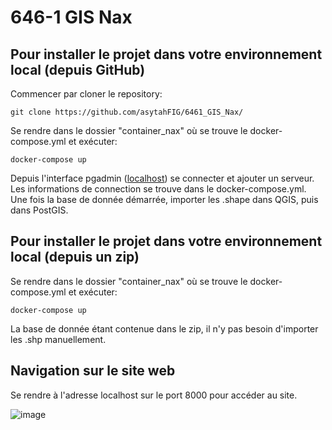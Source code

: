 # 646-1 GIS Nax

## Pour installer le projet dans votre environnement local (depuis GitHub)

Commencer par cloner le repository: 

`git clone https://github.com/asytahFIG/6461_GIS_Nax/`

Se rendre dans le dossier "container_nax" où se trouve le docker-compose.yml et exécuter:

`docker-compose up`

Depuis l'interface pgadmin ([localhost](http://localhost:5050/login?next=%2F)) se connecter et ajouter un serveur. Les informations de connection se trouve dans le docker-compose.yml. Une fois la base de donnée démarrée, importer les .shape dans QGIS, puis dans PostGIS.

## Pour installer le projet dans votre environnement local (depuis un zip)

Se rendre dans le dossier "container_nax" où se trouve le docker-compose.yml et exécuter:

`docker-compose up`

La base de donnée étant contenue dans le zip, il n'y pas besoin d'importer les .shp manuellement. 

## Navigation sur le site web

Se rendre à l'adresse localhost sur le port 8000 pour accéder au site.

![image](https://github.com/asytahFIG/6461_GIS_Nax/assets/92582589/14600332-ba13-4b62-b7af-4c4067dc809f)
